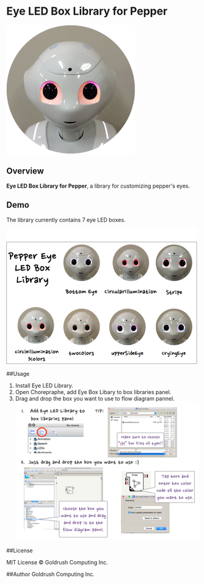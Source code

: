 # Eye LED Box Library for Pepper


![Pepper Icon](./readMeImage/IMG_0010.png)


## Overview

**Eye LED Box Library for Pepper**, a library for customizing pepper's eyes.

## Demo
The library currently contains 7 eye LED boxes.

![cryingEyeBox demo](./readMeImage/pepperEyeLibraryDemo.png)



##Usage
1. Install Eye LED Library.
2. Open Chorepraphe, add Eye Box Libary to box libraries panel.
3. Drag and drop the box you want to use to flow diagram pannel.
![explanation image](./readMeImage/EyeLibraryExplanation.png)

	
	
##License

MIT License © Goldrush Computing Inc.


##Author
Goldrush Computing Inc.
